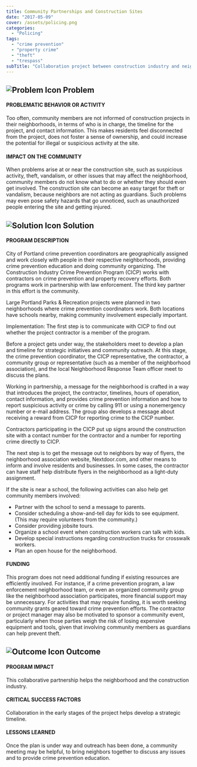 ```yaml
---
title: Community Partnerships and Construction Sites
date: "2017-05-09"
cover: /assets/policing.png
categories:
  - "Policing"
tags:
  - "crime prevention"
  - "property crime"
  - "theft"
  - "trespass"
subTitle: "Collaboration project between construction industry and neighborhoods to reduce property crime at consturction sites."
---
```

## ![Problem Icon](https://github.com/google/material-design-icons/raw/master/alert/1x_web/ic_error_outline_black_48dp.png "Problem") Problem

#### PROBLEMATIC BEHAVIOR OR ACTIVITY

Too often, community members are not informed of construction projects in their neighborhoods, in terms of who is in charge, the timeline for the project, and contact information. This makes residents feel disconnected from the project, does not foster a sense of ownership, and could increase the potential for illegal or suspicious activity at the site.

#### IMPACT ON THE COMMUNITY

When problems arise at or near the construction site, such as suspicious activity, theft, vandalism, or other issues that may affect the neighborhood, community members do not know what to do or whether they should even get involved. The construction site can become an easy target for theft or vandalism, because neighbors are not acting as guardians. Such problems may even pose safety hazards that go unnoticed, such as unauthorized people entering the site and getting injured.

## ![Solution Icon](https://github.com/google/material-design-icons/raw/master/action/1x_web/ic_lightbulb_outline_black_48dp.png "Solution") Solution

#### PROGRAM DESCRIPTION

City of Portland crime prevention coordinators are geographically assigned and work closely with people in their respective neighborhoods, providing crime prevention education and doing community organizing. The Construction Industry Crime Prevention Program (CICP) works with contractors on crime prevention and property recovery efforts. Both programs work in partnership with law enforcement. The third key partner in this effort is the community.

Large Portland Parks & Recreation projects were planned in two neighborhoods where crime prevention coordinators work. Both locations have schools nearby, making community involvement especially important.

Implementation:
The first step is to communicate with CICP to find out whether the project contractor is a member of the program.

Before a project gets under way, the stakeholders meet to develop a plan and timeline for strategic initiatives and community outreach. At this stage, the crime prevention coordinator, the CICP representative, the contractor, a community group or representative (such as a member of the neighborhood association), and the local Neighborhood Response Team officer meet to discuss the plans.

Working in partnership, a message for the neighborhood is crafted in a way that introduces the project, the contractor, timelines, hours of operation, contact information, and provides crime prevention information and how to report suspicious activity or crime by calling 911 or using a nonemergency number or e-mail address. The group also develops a message about receiving a reward from CICP for reporting crime to the CICP number.

Contractors participating in the CICP put up signs around the construction site with a contact number for the contractor and a number for reporting crime directly to CICP.

The next step is to get the message out to neighbors by way of flyers, the neighborhood association website, Nextdoor.com, and other means to inform and involve residents and businesses. In some cases, the contractor can have staff help distribute flyers in the neighborhood as a light-duty assignment.

If the site is near a school, the following activities can also help get community members involved:

* Partner with the school to send a message to parents.
* Consider scheduling a show-and-tell day for kids to see equipment. (This may require volunteers from the community.)
* Consider providing jobsite tours.
* Organize a school event when construction workers can talk with kids.
*  Develop special instructions regarding construction trucks for crosswalk workers.
* Plan an open house for the neighborhood.

#### FUNDING

This program does not need additional funding if existing resources are efficiently involved. For instance, if a crime prevention program, a law enforcement neighborhood team, or even an organized community group like the neighborhood association participates, more financial support may be unnecessary. For activities that may require funding, it is worth seeking community grants geared toward crime prevention efforts. The contractor or project manager may also be motivated to sponsor a community event, particularly when those parties weigh the risk of losing expensive equipment and tools, given that involving community members as guardians can help prevent theft.

## ![Outcome Icon](https://github.com/google/material-design-icons/raw/master/action/1x_web/ic_view_list_black_48dp.png "Outcome") Outcome

#### PROGRAM IMPACT

This collaborative partnership helps the neighborhood and the construction industry.

#### CRITICAL SUCCESS FACTORS

Collaboration in the early stages of the project helps develop a strategic timeline.

#### LESSONS LEARNED

Once the plan is under way and outreach has been done, a community meeting may be helpful, to bring neighbors together to discuss any issues and to provide crime prevention education.
